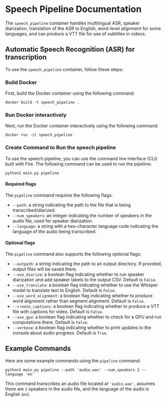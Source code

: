 # Speech Pipeline Documentation

The `speech_pipeline` container handles multilingual ASR, speaker diarization, translation of the ASR to English, word-level alignment for some languages, and can produce a VTT file for use of subtitles in videos.

## Automatic Speech Recognition (ASR) for transcription

To use the `speech_pipeline` container, follow these steps:

### Build Docker

First, build the Docker container using the following command:

```
docker build -t speech_pipeline .
```

### Run Docker interactively

Next, run the Docker container interactively using the following command:

```
docker run -it speech_pipeline
```

### Create Command to Run the speech pipeline

To use the speech pipeline, you can use the command line interface (CLI) built with Fire. The following command can be used to run the pipeline:

```
python3 main.py pipeline
```

#### Required flags

The `pipeline` command requires the following flags:

- `--path`: a string indicating the path to the file that is being transcribed/diarized.
- `--num_speakers`: an integer indicating the number of speakers in the audio file, used for speaker diarization.
- `--language`: a string with a two-character language code indicating the language of the audio being transcribed.

#### Optional flags

The `pipeline` command also supports the following optional flags:

- `--outpath`: a string indicating the path to an output directory. If provided, output files will be saved there.
- `--use_diarize`: a boolean flag indicating whether to run speaker diarization and add speaker labels to the output CSV. Default is `False`.
- `--use_translate`: a boolean flag indicating whether to use the Whisper model to translate text to English. Default is `False`.
- `--use_word_alignment`: a boolean flag indicating whether to produce word alignment rather than segment alignment. Default is `False`.
- `--create_captions`: a boolean flag indicating whether to produce a VTT file with captions for video. Default is `False`.
- `--use_gpu`: a boolean flag indicating whether to check for a GPU and run computations there. Default is `False`.
- `--verbose`: a boolean flag indicating whether to print updates to the console about audio progress. Default is `True`.

## Example Commands

Here are some example commands using the `pipeline` command:

```
python3 main.py pipeline --path 'audio.wav' --num_speakers 2 --language 'en'
```

This command transcribes an audio file located at `'audio.wav'`, assumes there are `2` speakers in the audio file, and the language of the audio is English (`en`).
